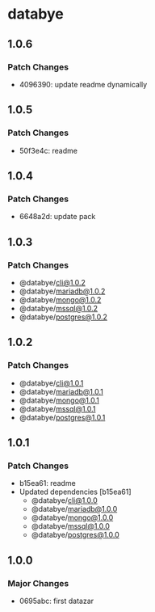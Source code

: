 # databye

## 1.0.6

### Patch Changes

- 4096390: update readme dynamically

## 1.0.5

### Patch Changes

- 50f3e4c: readme

## 1.0.4

### Patch Changes

- 6648a2d: update pack

## 1.0.3

### Patch Changes

- @databye/cli@1.0.2
- @databye/mariadb@1.0.2
- @databye/mongo@1.0.2
- @databye/mssql@1.0.2
- @databye/postgres@1.0.2

## 1.0.2

### Patch Changes

- @databye/cli@1.0.1
- @databye/mariadb@1.0.1
- @databye/mongo@1.0.1
- @databye/mssql@1.0.1
- @databye/postgres@1.0.1

## 1.0.1

### Patch Changes

- b15ea61: readme
- Updated dependencies [b15ea61]
  - @databye/cli@1.0.0
  - @databye/mariadb@1.0.0
  - @databye/mongo@1.0.0
  - @databye/mssql@1.0.0
  - @databye/postgres@1.0.0

## 1.0.0

### Major Changes

- 0695abc: first datazar
